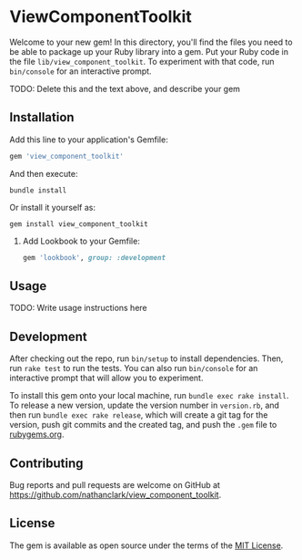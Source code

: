 # ViewComponentToolkit

Welcome to your new gem! In this directory, you'll find the files you need to be able to package up your Ruby library into a gem. Put your Ruby code in the file `lib/view_component_toolkit`. To experiment with that code, run `bin/console` for an interactive prompt.

TODO: Delete this and the text above, and describe your gem

## Installation

Add this line to your application's Gemfile:

```ruby
gem 'view_component_toolkit'
```

And then execute:

    bundle install

Or install it yourself as:

    gem install view_component_toolkit

1. Add Lookbook to your Gemfile:

   ```ruby
   gem 'lookbook', group: :development

## Usage

TODO: Write usage instructions here

## Development

After checking out the repo, run `bin/setup` to install dependencies. Then, run `rake test` to run the tests. You can also run `bin/console` for an interactive prompt that will allow you to experiment.

To install this gem onto your local machine, run `bundle exec rake install`. To release a new version, update the version number in `version.rb`, and then run `bundle exec rake release`, which will create a git tag for the version, push git commits and the created tag, and push the `.gem` file to [rubygems.org](https://rubygems.org).

## Contributing

Bug reports and pull requests are welcome on GitHub at <https://github.com/nathanclark/view_component_toolkit>.

## License

The gem is available as open source under the terms of the [MIT License](https://opensource.org/licenses/MIT).
